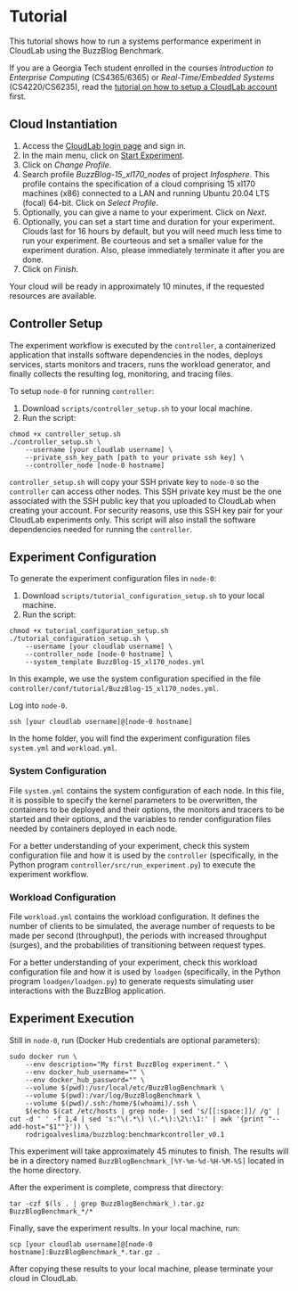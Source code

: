 # Tutorial
This tutorial shows how to run a systems performance experiment in CloudLab
using the BuzzBlog Benchmark.

If you are a Georgia Tech student enrolled in the courses *Introduction to
Enterprise Computing* (CS4365/6365) or *Real-Time/Embedded Systems*
(CS4220/CS6235), read the [tutorial on how to setup a CloudLab
account](CLOUDLAB.md) first.

## Cloud Instantiation
1. Access the [CloudLab login page](https://cloudlab.us/login.php) and sign in.
2. In the main menu, click on [Start Experiment](https://www.cloudlab.us/instantiate.php).
3. Click on *Change Profile*.
4. Search profile *BuzzBlog-15_xl170_nodes* of project *Infosphere*. This
profile contains the specification of a cloud comprising 15 xl170 machines (x86)
connected to a LAN and running Ubuntu 20.04 LTS (focal) 64-bit. Click on
*Select Profile*.
5. Optionally, you can give a name to your experiment. Click on *Next*.
6. Optionally, you can set a start time and duration for your experiment. Clouds
last for 16 hours by default, but you will need much less time to run your
experiment. Be courteous and set a smaller value for the experiment duration.
Also, please immediately terminate it after you are done.
7. Click on *Finish*.

Your cloud will be ready in approximately 10 minutes, if the requested resources
are available.

## Controller Setup
The experiment workflow is executed by the `controller`, a containerized
application that installs software dependencies in the nodes, deploys services,
starts monitors and tracers, runs the workload generator, and finally collects
the resulting log, monitoring, and tracing files.

To setup `node-0` for running `controller`:
1. Download `scripts/controller_setup.sh` to your local machine.
2. Run the script:
```
chmod +x controller_setup.sh
./controller_setup.sh \
    --username [your cloudlab username] \
    --private_ssh_key_path [path to your private ssh key] \
    --controller_node [node-0 hostname]
```

`controller_setup.sh` will copy your SSH private key to `node-0` so the
`controller` can access other nodes. This SSH private key must be the one
associated with the SSH public key that you uploaded to CloudLab when creating
your account. For security reasons, use this SSH key pair for your CloudLab
experiments only. This script will also install the software dependencies needed
for running the `controller`.

## Experiment Configuration
To generate the experiment configuration files in `node-0`:
1. Download `scripts/tutorial_configuration_setup.sh` to your local machine.
2. Run the script:
```
chmod +x tutorial_configuration_setup.sh
./tutorial_configuration_setup.sh \
    --username [your cloudlab username] \
    --controller_node [node-0 hostname] \
    --system_template BuzzBlog-15_xl170_nodes.yml
```

In this example, we use the system configuration specified in the file
`controller/conf/tutorial/BuzzBlog-15_xl170_nodes.yml`.

Log into `node-0`.
```
ssh [your cloudlab username]@[node-0 hostname]
```

In the home folder, you will find the experiment configuration files
`system.yml` and `workload.yml`.

### System Configuration
File `system.yml` contains the system configuration of each node. In this file,
it is possible to specify the kernel parameters to be overwritten, the
containers to be deployed and their options, the monitors and tracers to be
started and their options, and the variables to render configuration files
needed by containers deployed in each node.

For a better understanding of your experiment, check this system configuration
file and how it is used by the `controller` (specifically, in the Python program
`controller/src/run_experiment.py`) to execute the experiment workflow.

### Workload Configuration
File `workload.yml` contains the workload configuration. It defines the number
of clients to be simulated, the average number of requests to be made per second
(throughput), the periods with increased throughput (surges), and the
probabilities of transitioning between request types.

For a better understanding of your experiment, check this workload configuration
file and how it is used by `loadgen` (specifically, in the Python program
`loadgen/loadgen.py`) to generate requests simulating user interactions with the
BuzzBlog application.

## Experiment Execution
Still in `node-0`, run (Docker Hub credentials are optional parameters):
```
sudo docker run \
    --env description="My first BuzzBlog experiment." \
    --env docker_hub_username="" \
    --env docker_hub_password="" \
    --volume $(pwd):/usr/local/etc/BuzzBlogBenchmark \
    --volume $(pwd):/var/log/BuzzBlogBenchmark \
    --volume $(pwd)/.ssh:/home/$(whoami)/.ssh \
    $(echo $(cat /etc/hosts | grep node- | sed 's/[[:space:]]/ /g' | cut -d ' ' -f 1,4 | sed 's:^\(.*\) \(.*\):\2\:\1:' | awk '{print "--add-host="$1""}')) \
    rodrigoalveslima/buzzblog:benchmarkcontroller_v0.1
```

This experiment will take approximately 45 minutes to finish. The results will
be in a directory named `BuzzBlogBenchmark_[%Y-%m-%d-%H-%M-%S]` located in the
home directory.

After the experiment is complete, compress that directory:
```
tar -czf $(ls . | grep BuzzBlogBenchmark_).tar.gz BuzzBlogBenchmark_*/*
```

Finally, save the experiment results. In your local machine, run:
```
scp [your cloudlab username]@[node-0 hostname]:BuzzBlogBenchmark_*.tar.gz .
```

After copying these results to your local machine, please terminate your cloud
in CloudLab.
